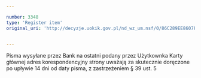 ```yaml
---

number: 3348
type: 'Register item'
original_uri: 'http://decyzje.uokik.gov.pl/nd_wz_um.nsf/0/86C289EE8607F291C1257A33002FB32B?OpenDocument'


---
```


Pisma wysyłane przez Bank na ostatni podany przez Użytkownka Karty głównej adres korespondencyjny strony uważają za skutecznie doręczone po upływie 14 dni od daty pisma, z zastrzeżeniem § 39 ust. 5
